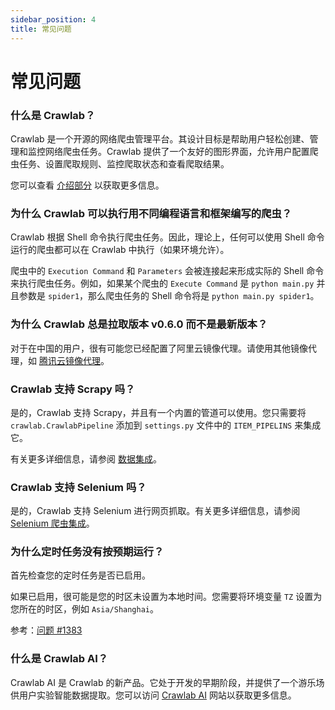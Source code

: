 ```yaml
---
sidebar_position: 4
title: 常见问题
---
```


# 常见问题

### 什么是 Crawlab？

Crawlab 是一个开源的网络爬虫管理平台。其设计目标是帮助用户轻松创建、管理和监控网络爬虫任务。Crawlab 提供了一个友好的图形界面，允许用户配置爬虫任务、设置爬取规则、监控爬取状态和查看爬取结果。

您可以查看 [介绍部分](./introduction.md) 以获取更多信息。

### 为什么 Crawlab 可以执行用不同编程语言和框架编写的爬虫？

Crawlab 根据 Shell 命令执行爬虫任务。因此，理论上，任何可以使用 Shell 命令运行的爬虫都可以在 Crawlab 中执行（如果环境允许）。

爬虫中的 `Execution Command` 和 `Parameters` 会被连接起来形成实际的 Shell 命令来执行爬虫任务。例如，如果某个爬虫的 `Execute Command` 是 `python main.py` 并且参数是 `spider1`，那么爬虫任务的 Shell 命令将是 `python main.py spider1`。

### 为什么 Crawlab 总是拉取版本 v0.6.0 而不是最新版本？

对于在中国的用户，很有可能您已经配置了阿里云镜像代理。请使用其他镜像代理，如 [腾讯云镜像代理](https://mirror.ccs.tencentyun.com)。

### Crawlab 支持 Scrapy 吗？

是的，Crawlab 支持 Scrapy，并且有一个内置的管道可以使用。您只需要将 `crawlab.CrawlabPipeline` 添加到 `settings.py` 文件中的 `ITEM_PIPELINS` 来集成它。

有关更多详细信息，请参阅 [数据集成](./guides/data-integration)。

### Crawlab 支持 Selenium 吗？

是的，Crawlab 支持 Selenium 进行网页抓取。有关更多详细信息，请参阅 [Selenium 爬虫集成](./examples/selenium)。

### 为什么定时任务没有按预期运行？

首先检查您的定时任务是否已启用。

如果已启用，很可能是您的时区未设置为本地时间。您需要将环境变量 `TZ` 设置为您所在的时区，例如 `Asia/Shanghai`。

参考：[问题 #1383](https://github.com/crawlab-team/crawlab/issues/1383#issuecomment-1694423534)

### 什么是 Crawlab AI？

Crawlab AI 是 Crawlab 的新产品。它处于开发的早期阶段，并提供了一个游乐场供用户实验智能数据提取。您可以访问 [Crawlab AI](https://ai.crawlab.io) 网站以获取更多信息。